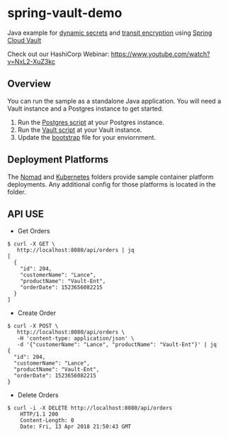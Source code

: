 # spring-vault-demo

Java example for [dynamic secrets](https://www.vaultproject.io/intro/getting-started/dynamic-secrets.html) and [transit encryption](https://www.vaultproject.io/docs/secrets/transit/) using [Spring Cloud Vault](https://cloud.spring.io/spring-cloud-vault)

Check out our HashiCorp Webinar: https://www.youtube.com/watch?v=NxL2-XuZ3kc

## Overview

You can run the sample as a standalone Java application. You will need a Vault instance and a Postgres instance to get started.

1. Run the [Postgres script](scripts/postgres.sql) at your Postgres instance.
2. Run the [Vault script](scripts/vault.sh) at your Vault instance.
3. Update the [bootstrap](bootstrap.yaml) file for your enviornment.

## Deployment Platforms

The [Nomad](nomad) and [Kubernetes](kubernetes) folders provide sample container platform deployments. Any additional config for those platforms is located in the folder.

## API USE

- Get Orders
```
$ curl -X GET \
   http://localhost:8080/api/orders | jq
[
  {
    "id": 204,
    "customerName": "Lance",
    "productName": "Vault-Ent",
    "orderDate": 1523656082215
  }
]
```
- Create Order
```
$ curl -X POST \
   http://localhost:8080/api/orders \
   -H 'content-type: application/json' \
   -d '{"customerName": "Lance", "productName": "Vault-Ent"}' | jq
{
  "id": 204,
  "customerName": "Lance",
  "productName": "Vault-Ent",
  "orderDate": 1523656082215
}
```
- Delete Orders
```
$ curl -i -X DELETE http://localhost:8080/api/orders
    HTTP/1.1 200
    Content-Length: 0
    Date: Fri, 13 Apr 2018 21:50:43 GMT
```
